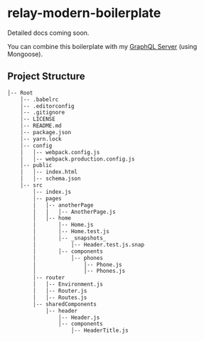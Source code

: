 # relay-modern-boilerplate

Detailed docs coming soon.

You can combine this boilerplate with my [GraphQL Server](https://github.com/pt-br/GraphQL-Server) (using Mongoose).

## Project Structure

```bash
│-- Root
    │-- .babelrc
    │-- .editorconfig
    │-- .gitignore
    │-- LICENSE
    │-- README.md
    │-- package.json
    │-- yarn.lock
    │-- config
    │   │-- webpack.config.js
    │   │-- webpack.production.config.js
    │-- public
    │   │-- index.html
    │   │-- schema.json
    │-- src
        │-- index.js
        │-- pages
        │   │-- anotherPage
        │   │   │-- AnotherPage.js
        │   │-- home
        │       │-- Home.js
        │       │-- Home.test.js
        │       │-- _snapshots_
        │           │-- Header.test.js.snap
        │       │-- components
        │           │-- phones
        │               │-- Phone.js
        │               │-- Phones.js
        │-- router
        │   │-- Environment.js
        │   │-- Router.js
        │   │-- Routes.js
        │-- sharedComponents
            │-- header
                │-- Header.js
                │-- components
                    │-- HeaderTitle.js

```
